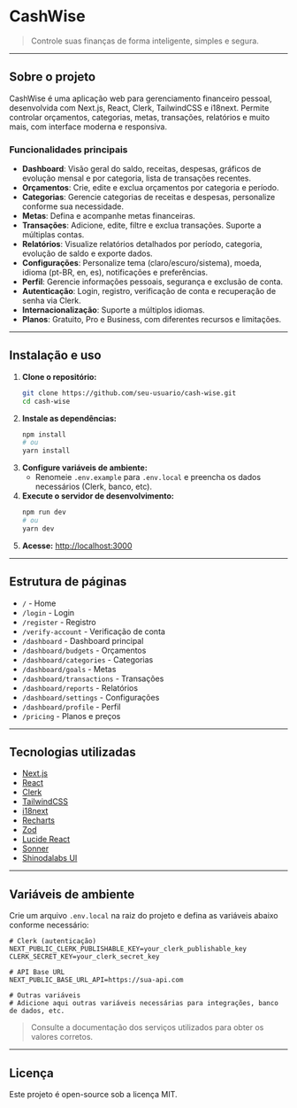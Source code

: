 # CashWise

> Controle suas finanças de forma inteligente, simples e segura.

---

## Sobre o projeto

CashWise é uma aplicação web para gerenciamento financeiro pessoal, desenvolvida com Next.js, React, Clerk, TailwindCSS e i18next. Permite controlar orçamentos, categorias, metas, transações, relatórios e muito mais, com interface moderna e responsiva.

### Funcionalidades principais

- **Dashboard**: Visão geral do saldo, receitas, despesas, gráficos de evolução mensal e por categoria, lista de transações recentes.
- **Orçamentos**: Crie, edite e exclua orçamentos por categoria e período.
- **Categorias**: Gerencie categorias de receitas e despesas, personalize conforme sua necessidade.
- **Metas**: Defina e acompanhe metas financeiras.
- **Transações**: Adicione, edite, filtre e exclua transações. Suporte a múltiplas contas.
- **Relatórios**: Visualize relatórios detalhados por período, categoria, evolução de saldo e exporte dados.
- **Configurações**: Personalize tema (claro/escuro/sistema), moeda, idioma (pt-BR, en, es), notificações e preferências.
- **Perfil**: Gerencie informações pessoais, segurança e exclusão de conta.
- **Autenticação**: Login, registro, verificação de conta e recuperação de senha via Clerk.
- **Internacionalização**: Suporte a múltiplos idiomas.
- **Planos**: Gratuito, Pro e Business, com diferentes recursos e limitações.

---

## Instalação e uso

1. **Clone o repositório:**
   ```bash
   git clone https://github.com/seu-usuario/cash-wise.git
   cd cash-wise
   ```
2. **Instale as dependências:**
   ```bash
   npm install
   # ou
   yarn install
   ```
3. **Configure variáveis de ambiente:**
   - Renomeie `.env.example` para `.env.local` e preencha os dados necessários (Clerk, banco, etc).
4. **Execute o servidor de desenvolvimento:**
   ```bash
   npm run dev
   # ou
   yarn dev
   ```
5. **Acesse:** [http://localhost:3000](http://localhost:3000)

---

## Estrutura de páginas

- `/` - Home
- `/login` - Login
- `/register` - Registro
- `/verify-account` - Verificação de conta
- `/dashboard` - Dashboard principal
- `/dashboard/budgets` - Orçamentos
- `/dashboard/categories` - Categorias
- `/dashboard/goals` - Metas
- `/dashboard/transactions` - Transações
- `/dashboard/reports` - Relatórios
- `/dashboard/settings` - Configurações
- `/dashboard/profile` - Perfil
- `/pricing` - Planos e preços

---

## Tecnologias utilizadas

- [Next.js](https://nextjs.org)
- [React](https://react.dev)
- [Clerk](https://clerk.com)
- [TailwindCSS](https://tailwindcss.com)
- [i18next](https://www.i18next.com)
- [Recharts](https://recharts.org)
- [Zod](https://zod.dev)
- [Lucide React](https://lucide.dev)
- [Sonner](https://sonner.dev)
- [Shinodalabs UI](https://shinodalabs.com)

---

## Variáveis de ambiente

Crie um arquivo `.env.local` na raiz do projeto e defina as variáveis abaixo conforme necessário:

```env
# Clerk (autenticação)
NEXT_PUBLIC_CLERK_PUBLISHABLE_KEY=your_clerk_publishable_key
CLERK_SECRET_KEY=your_clerk_secret_key

# API Base URL
NEXT_PUBLIC_BASE_URL_API=https://sua-api.com

# Outras variáveis
# Adicione aqui outras variáveis necessárias para integrações, banco de dados, etc.
```

> Consulte a documentação dos serviços utilizados para obter os valores corretos.

---

## Licença

Este projeto é open-source sob a licença MIT.
